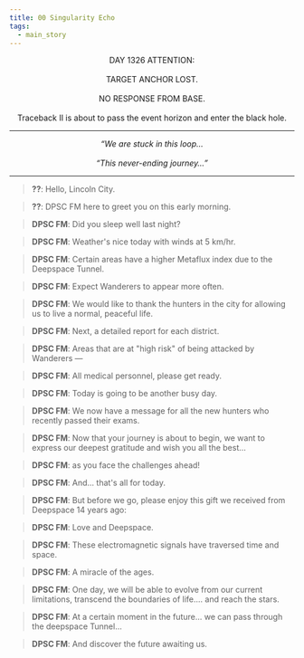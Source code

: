 ```yaml
---
title: 00 Singularity Echo
tags:
  - main_story
---
```


<div style="text-align: center;">DAY 1326 ATTENTION:</div>
<br/>
<div style="text-align: center;">TARGET ANCHOR LOST. </div>
<br/>
<div style="text-align: center;">NO RESPONSE FROM BASE.</div>
<br/>
<div style="text-align: center;">Traceback II is about to pass the event horizon and enter the black hole.</div>

---

<div style="text-align: center;font-style: italic">“We are stuck in this loop…</div>
<br/>
<div style="text-align: center;font-style: italic">“This never-ending journey…”</div>

---

> **??**: Hello, Lincoln City.

> **??**: DPSC FM here to greet you on this early morning.

> **DPSC FM**: Did you sleep well last night?

> **DPSC FM**: Weather's nice today with winds at 5 km/hr.

> **DPSC FM**: Certain areas have a higher Metaflux index due to the Deepspace Tunnel.

> **DPSC FM**: Expect Wanderers to appear more often.

> **DPSC FM**: We would like to thank the hunters in the city for allowing us to live a normal, peaceful life.

> **DPSC FM**: Next, a detailed report for each district.

> **DPSC FM**: Areas that are at "high risk" of being attacked by Wanderers —

> **DPSC FM**: All medical personnel, please get ready.

> **DPSC FM**: Today is going to be another busy day.

> **DPSC FM**: We now have a message for all the new hunters who recently passed their exams.

> **DPSC FM**: Now that your journey is about to begin, we want to express our deepest gratitude and wish you all the best...

> **DPSC FM**: as you face the challenges ahead!

> **DPSC FM**: And... that's all for today.

> **DPSC FM**: But before we go, please enjoy this gift we received from Deepspace 14 years ago:

> **DPSC FM**: Love and Deepspace.

> **DPSC FM**: These electromagnetic signals have traversed time and space.

> **DPSC FM**: A miracle of the ages.

> **DPSC FM**: One day, we will be able to evolve from our current limitations, transcend the boundaries of life.... and reach the stars.

> **DPSC FM**: At a certain moment in the future... we can pass through the deepspace Tunnel...

> **DPSC FM**: And discover the future awaiting us.
